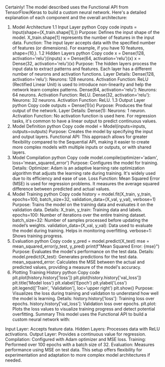 Certainly! The model described uses the Functional API from TensorFlow/Keras to build a custom neural network. Here's a detailed explanation of each component and the overall architecture:

1. Model Architecture
1.1 Input Layer
python
Copy code
inputs = Input(shape=(X_train.shape[1],))
Purpose: Defines the input shape of the model. X_train.shape[1] represents the number of features in the input data.
Function: The input layer accepts data with the specified number of features (or dimensions). For example, if you have 10 features, shape=(10,).
1.2 Hidden Layers
python
Copy code
x = Dense(128, activation='relu')(inputs)
x = Dense(64, activation='relu')(x)
x = Dense(32, activation='relu')(x)
Purpose: The hidden layers process the input data to extract patterns and features. Each layer has a different number of neurons and activation functions.
Layer Details:
Dense(128, activation='relu'):
Neurons: 128 neurons.
Activation Function: ReLU (Rectified Linear Unit) is used to introduce non-linearity and help the network learn complex patterns.
Dense(64, activation='relu'):
Neurons: 64 neurons.
Activation Function: ReLU.
Dense(32, activation='relu'):
Neurons: 32 neurons.
Activation Function: ReLU.
1.3 Output Layer
python
Copy code
outputs = Dense(1)(x)
Purpose: Produces the final output of the network.
Layer Details:
Dense(1):
Neurons: 1 neuron.
Activation Function: No activation function is used here. For regression tasks, it's common to have a linear output to predict continuous values.
2. Model Definition
python
Copy code
model = Model(inputs=inputs, outputs=outputs)
Purpose: Creates the model by specifying the input and output layers.
Functional API: This approach allows for greater flexibility compared to the Sequential API, making it easier to create more complex models with multiple inputs or outputs, or with shared layers.
3. Model Compilation
python
Copy code
model.compile(optimizer='adam', loss='mean_squared_error')
Purpose: Configures the model for training.
Details:
Optimizer: Adam is an adaptive learning rate optimization algorithm that adjusts the learning rate during training. It's widely used due to its efficiency and ease of use.
Loss Function: Mean Squared Error (MSE) is used for regression problems. It measures the average squared difference between predicted and actual values.
4. Model Training
python
Copy code
history = model.fit(X_train, y_train, epochs=100, batch_size=32, validation_data=(X_val, y_val), verbose=1)
Purpose: Trains the model on the training data and evaluates it on the validation data.
Details:
X_train, y_train: Training data and labels.
epochs=100: Number of iterations over the entire training dataset.
batch_size=32: Number of samples processed before updating the model’s weights.
validation_data=(X_val, y_val): Data used to evaluate the model during training. Helps in monitoring overfitting.
verbose=1: Shows training progress.
5. Evaluation
python
Copy code
y_pred = model.predict(X_test)
mse = mean_squared_error(y_test, y_pred)
print(f"Mean Squared Error: {mse}")
Purpose: Evaluates the model's performance on the test data.
Details:
model.predict(X_test): Generates predictions for the test data.
mean_squared_error: Calculates the MSE between the actual and predicted values, providing a measure of the model's accuracy.
6. Plotting Training History
python
Copy code
plt.plot(history.history['loss'])
plt.plot(history.history['val_loss'])
plt.title('Model loss')
plt.xlabel('Epoch')
plt.ylabel('Loss')
plt.legend(['Train', 'Validation'], loc='upper right')
plt.show()
Purpose: Visualizes the loss during training and validation to understand how well the model is learning.
Details:
history.history['loss']: Training loss over epochs.
history.history['val_loss']: Validation loss over epochs.
plt.plot: Plots the loss values to visualize training progress and detect potential overfitting.
Summary
This model uses the Functional API to build a custom neural network with:

Input Layer: Accepts feature data.
Hidden Layers: Processes data with ReLU activations.
Output Layer: Provides a continuous value for regression.
Compilation: Configured with Adam optimizer and MSE loss.
Training: Performed over 100 epochs with a batch size of 32.
Evaluation: Measures performance using MSE on test data.
This setup offers flexibility for experimentation and adaptation to more complex model architectures if needed.